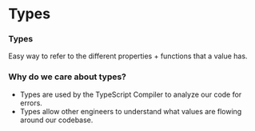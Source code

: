 # Types

### Types

Easy way to refer to the different properties + functions that a value has.

### Why do we care about types?

- Types are used by the TypeScript Compiler to analyze our code for errors.
- Types allow other engineers to understand what values are flowing around our codebase.

